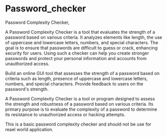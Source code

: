 # Password_checker


Password Complexity Checker,


  A Password Complexity Checker is a tool that evaluates the strength of a password based on various criteria. It analyzes elements like length, the use of uppercase and lowercase letters, numbers, and special characters. The goal is to ensure that passwords are difficult to guess or crack, enhancing security for users. Using such a checker can help you create stronger passwords and protect your personal information and accounts from unauthorized access.

Build an online GUI tool that assesses the strength of a password based on criteria such as length, presence of uppercase and lowercase letters, numbers, and special characters. Provide feedback to users on the password's strength.

A Password Complexity Checker is a tool or program designed to assess the strength and robustness of a password based on various criteria. Its primary purpose is to evaluate the complexity of a password to determine its resistance to unauthorized access or hacking attempts.

This is a basic password complexity checker and should not be use for reael world application.
